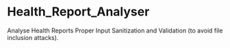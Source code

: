 # Health_Report_Analyser
Analyse Health Reports
Proper Input Sanitization and Validation (to avoid file inclusion attacks).
